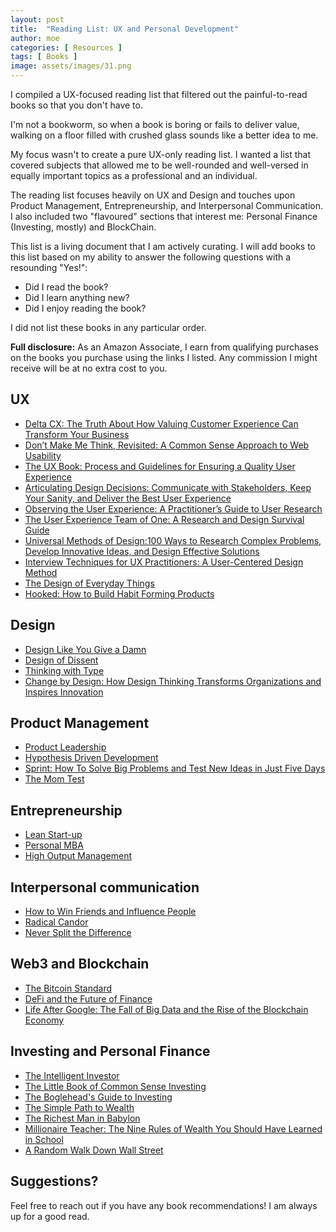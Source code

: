 ```yaml
---
layout: post
title:  "Reading List: UX and Personal Development"
author: moe
categories: [ Resources ]
tags: [ Books ]
image: assets/images/31.png
---
```


I compiled a UX-focused reading list that filtered out the painful-to-read books so that you don't have to.

I'm not a bookworm, so when a book is boring or fails to deliver value, walking on a floor filled with crushed glass sounds like a better idea to me.

My focus wasn't to create a pure UX-only reading list. I wanted a list that covered subjects that allowed me to be well-rounded and well-versed in equally important topics as a professional and an individual.

The reading list focuses heavily on UX and Design and touches upon Product Management, Entrepreneurship, and Interpersonal Communication. I also included two "flavoured" sections that interest me: Personal Finance (Investing, mostly) and BlockChain.

This list is a living document that I am actively curating. I will add books to this list based on my ability to answer the following questions with a resounding "Yes!":

- Did I read the book?
- Did I learn anything new?
- Did I enjoy reading the book?


I did not list these books in any particular order.

**Full disclosure:** As an Amazon Associate, I earn from qualifying purchases on the books you purchase using the links I listed. Any commission I might receive will be at no extra cost to you.

## UX

- [Delta CX: The Truth About How Valuing Customer Experience Can Transform Your Business](https://amzn.to/3X0Nli9)
- [Don’t Make Me Think, Revisited: A Common Sense Approach to Web Usability](https://amzn.to/3O89s25)
- [The UX Book: Process and Guidelines for Ensuring a Quality User Experience](https://amzn.to/3TLV40p)
- [Articulating Design Decisions: Communicate with Stakeholders, Keep Your Sanity, and Deliver the Best User Experience](https://amzn.to/3UKA1gc)
- [Observing the User Experience: A Practitioner’s Guide to User Research](https://amzn.to/3UFjydi)
- [The User Experience Team of One: A Research and Design Survival Guide](https://amzn.to/3UJ5fV5)
- [Universal Methods of Design:100 Ways to Research Complex Problems, Develop Innovative Ideas, and Design Effective Solutions](https://amzn.to/3EadbaF)
- [Interview Techniques for UX Practitioners: A User-Centered Design Method](https://amzn.to/3URsITE)
- [The Design of Everyday Things](https://amzn.to/3O93ga6)
- [Hooked: How to Build Habit Forming Products](https://amzn.to/3gdECIU)

## Design

- [Design Like You Give a Damn](https://amzn.to/3hQQYqU)
- [Design of Dissent](https://amzn.to/3gbAAAI)
- [Thinking with Type](https://amzn.to/3GmdX7h)
- [Change by Design: How Design Thinking Transforms Organizations and Inspires Innovation](https://amzn.to/3GlHm1u)

## Product Management

- [Product Leadership](https://amzn.to/3Ebdmmk)
- [Hypothesis Driven Development](https://amzn.to/3XbC4M6)
- [Sprint: How To Solve Big Problems and Test New Ideas in Just Five Days](https://amzn.to/3EerNFY)
- [The Mom Test](https://amzn.to/3g7oVmy)

## Entrepreneurship

- [Lean Start-up](https://amzn.to/3X4PE3I)
- [Personal MBA](https://amzn.to/3TASMkQ)
- [High Output Management](https://amzn.to/3Gg95R8)

## Interpersonal communication

- [How to Win Friends and Influence People](https://amzn.to/3tCY6K1)
- [Radical Candor](https://amzn.to/3g8fGlU)
- [Never Split the Difference](https://amzn.to/3TPjs1y)

## Web3 and Blockchain

- [The Bitcoin Standard](https://amzn.to/3hLzTym)
- [DeFi and the Future of Finance](https://amzn.to/3ECmrWH)
- [Life After Google: The Fall of Big Data and the Rise of the Blockchain Economy](https://amzn.to/3g5vndL)

## Investing and Personal Finance

- [The Intelligent Investor](https://amzn.to/3EDK8Oq)
- [The Little Book of Common Sense Investing](https://amzn.to/3EzGfdg)
- [The Boglehead's Guide to Investing](https://amzn.to/3UFwrDX)
- [The Simple Path to Wealth](https://amzn.to/3X9JrDu)
- [The Richest Man in Babylon](https://amzn.to/3g80bdR)
- [Millionaire Teacher: The Nine Rules of Wealth You Should Have Learned in School](https://amzn.to/3TGqFAO)
- [A Random Walk Down Wall Street](https://amzn.to/3OasBAe)

## Suggestions?

Feel free to reach out if you have any book recommendations! I am always up for a good read.
